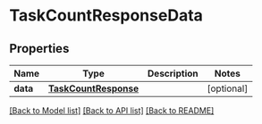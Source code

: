 # TaskCountResponseData

## Properties
Name | Type | Description | Notes
------------ | ------------- | ------------- | -------------
**data** | [**TaskCountResponse**](TaskCountResponse.md) |  | [optional] 

[[Back to Model list]](../README.md#documentation-for-models) [[Back to API list]](../README.md#documentation-for-api-endpoints) [[Back to README]](../README.md)

